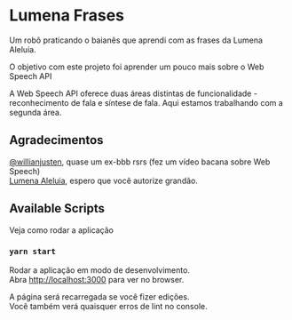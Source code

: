 # Lumena Frases

Um robô praticando o baianês que aprendi com as frases da Lumena Aleluia.

O objetivo com este projeto foi aprender um pouco mais sobre o Web Speech API

A Web Speech API oferece duas áreas distintas de funcionalidade - reconhecimento de fala e síntese de fala. Aqui estamos trabalhando com a segunda área.


## Agradecimentos
[@willianjusten](https://github.com/willianjusten), quase um ex-bbb rsrs (fez um vídeo bacana sobre Web Speech)\
[Lumena Aleluia](https://www.instagram.com/lumena.aleluia), espero que você autorize grandão.

## Available Scripts

Veja como rodar a aplicação

### `yarn start`

Rodar a aplicação em modo de desenvolvimento.\
Abra [http://localhost:3000](http://localhost:3000) para ver no browser.

A página será recarregada se você fizer edições.\
Você também verá quaisquer erros de lint no console.
